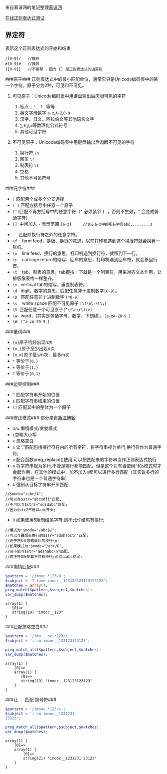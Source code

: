 来自慕课网的笔记整理[慕课网](http://www.imooc.com/learn/350)

[在线正则表达式测试](http://www.wolfieonline.com)

界定符
----

表示这个正则表达式的开始和结束
```
/[0-9]/   //推荐
#[0-9]#   //推荐
{[0-9]}   //不推荐 ，因为 {} 是正则表达式的运算符
```
###原子###
正则表达式中的最小匹配单位，通常它只是Unicode编码表中的某一个字符。原子分为2种，可见和不可见。
1. 可见原子：Unicode编码表中用键盘输出后肉眼可见的字符
	1. 标点 `;` `"` `_` `?` `.`等等
	2. 英文字母数字 `a-z`,`A-Z`,`0-9`
	3. 汉字、日文、阿拉伯文等其他语言文字
	4. `∑`,`∈`,`∮`,`≌`等数理化公式符号
	5. 其他可见字符
2. 不可见原子：Unicode编码表中用键盘输出后肉眼不可见的字符

	1. 换行符 `\n`
	2. 回车 `\r`
	3. 制表符 `\t`
	4. 空格 ` `
	5. 其他不可见符号


<!--more-->


###元字符###

* `|` 匹配两个或多个分支选择
* `[ ]` 匹配方括号中任意一个原子
* `[^]`匹配不再方括号中的任意字符（`^` 必须紧邻 `[`  ，否则不生效，`^` 会变成普通字符）
* `[]`  中间加入 `-` 表示范围 `[a-z]     //表示a-z中的所有字母abc.........z`

- `.`   匹配除换行符之外的任意字符。
- `\f`    form feed，换版、换页的意思，以前打印机遇到这个换版符就会换另一张纸。
- `\n`    line feed、换行的意思，打印机遇到换行符，就移到下一行。
- `\r`    carriage return的缩写、回车的意思，打印机遇到回车符，就会移回行首。
- `\t`    tab、制表的意思，tab键按一下就是一个制表符，用来对齐文本作用，让排版像表格一样整齐。
- `\v`   vertical tab的缩写，垂直制表符。
- `\d`   digit，数字的意思。匹配任意非十进制数字`[0-9]`。
- `\D`   匹配任意非十进制数字 `[^0-9]`
- `\s`    white space 匹配不可见原子 `[\f\n\r\t\v]`
- `\S`  匹配任意一个可见原子`[^\f\n\r\t\v]`
- `\w`   word，(其实是包括字母、数字、下划线)。`[a-zA-Z0-9_]`
- `\W`   `[^a-zA-Z0-9_]`

###量词###

- `{n}`原子恰好出现n次
- `{n,}`原子至少出现n次
- `{n,m}`原子最少n次，最多m次
- `*` 等价于`{0,}`
- `+` 等价于`{1,}`
- `?` 等价于`{0,1}`

###边界控制###
- `^` 匹配字符串开始的位置
- `$` 匹配字符串结束的位置
- `()` 匹配其中的整体为一个原子

###修正模式###
部分来自[新浪博客](http://blog.sina.com.cn/s/blog_8b7263d101019ubf.html)
- `U/u`  懒惰模式/贪婪模式
-  `i`忽略大小写
- `x` 忽略空白
- `s` 让“.”匹配包括换行符在内的所有字符，将字符串视为单行,换行符作为普通字符;
- `e` 配合函数preg_replace()使用,可以把匹配来的字符串当作正则表达式执行
- `m` 将字符串视为多行,不管是哪行都能匹配，但是这个只有当使用`^`和`$`模式时才会起作用，在其他的模式中，加不加入`m`都可以进行多行匹配（其实说多行的字符串也是一个普通字符串）
- `A` 强制从目标字符串开头匹配
```
//$mode="/abc/A";
//可以与$str="abcsdfi"匹配,
//不可以与$str2="sdsdabc"匹配;
//因为$str2不是以abc开头;
```
- `D` 如果使用$限制结尾字符,则不允许结尾有换行;
```
//模式为:$mode="/abc$/";
//可以与最后有换行的$str="adshabc\n"匹配;
//元子符$会忽略最后的换行\n;
//如果模式为:$mode="/abc/D",
//则不能与$str="adshabc\n"匹配,
//修正符D限制其不可有换行;必需以abc结尾;
```

###懒惰匹配###
```php
$pattern = '/imooc.*123/U';
$subject = 'I love imooc__123123123123123123';
$matches = array();
preg_match($pattern,$subject,$matches);
var_dump($matches);
```
```
array(1) {
   [0]=>
   string(10) "imooc__123"
}
```

###匹配忽略空白###

```php
$pattern = '/imo   oc.*123/x';
$subject = 'i am imooc__123123123123';

preg_match_all($pattern,$subject,$matches);
var_dump($matches);
```
```
array(1) {
    [0]=>
    array(1) {
       [0]=>
       string(19) "imooc__123123123123"
    }
}
```

###让  `.`  匹配 换号符###
```php
$pattern = '/imooc.*123/s';
$subject = 'i am imooc__1231231
23123';

preg_match_all($pattern,$subject,$matches);
var_dump($matches);
```
```
array(1) {
    [0]=>
    array(1) {
        [0]=>
        string(21) "imooc__1231231 23123"
    }
}
```
